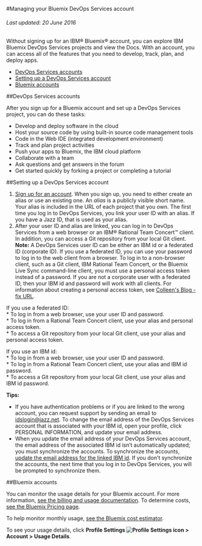 #Managing your Bluemix DevOps Services account

###### Last updated: 20 June 2016

Without signing up for an IBM&reg; Bluemix&reg; account, you can explore IBM Bluemix DevOps Services projects and view the Docs. With an account, you can access all of the features that you need to develop, track, plan, and deploy apps.

* [DevOps Services accounts](#idsaccounts)
* [Setting up a DevOps Services account](#idssetup)
* [Bluemix accounts](#bmaccounts)
<!--* [Table: Free allowance details](#table)-->
<!--* [Setting up a billing account](#setup)-->
<!--* [Monitoring your usage](#monitor)-->

<a name='idsaccounts'></a>
##DevOps Services accounts

After you sign up for a Bluemix account and set up a DevOps Services project, you can do these tasks:

* Develop and deploy software in the cloud
* Host your source code by using built-in source code management tools
* Code in the Web IDE (integrated development environment)
* Track and plan project activities
* Push your apps to Bluemix, the IBM cloud platform
* Collaborate with a team
* Ask questions and get answers in the forum
* Get started quickly by forking a project or completing a tutorial

<a name='idssetup'></a>
##Setting up a DevOps Services account

1.	[Sign up for an account](https://hub.jazz.net/). When you sign up, you need to either create an alias or use an existing one. An *alias* is a publicly visible short name. Your alias is included in the URL of each project that you own. The first time you log in to DevOps Services, you link your user ID with an alias. If you have a Jazz ID, that is used as your alias.
2.	After your user ID and alias are linked, you can log in to DevOps Services from a web browser or an IBM® Rational Team Concert™ client. In addition, you can access a Git repository from your local Git client.
**Note:** A DevOps Services user ID can be either an IBM id or a federated ID (corporate ID). If you use a federated ID, you can use your password to log in to the web client from a browser. To log in to a non-browser client, such as a Git client, IBM Rational Team Concert, or the Bluemix Live Sync command-line client, you must use a personal access token instead of a password. If you are not a corporate user with a federated ID, then your IBM id and password will work with all clients. For information about creating a personal access token, see [Colleen's Blog - fix URL](https://developer.ibm.com/devops-services/2016/06/16/whats-federated-authentication-and-how-does-it-affect-me/).    

If you use a federated ID:    
	* To log in from a web browser, use your user ID and password.     
	* To log in from a Rational Team Concert client, use your alias and personal access token.    
	* To access a Git repository from your local Git client, use your alias and personal access token.        

If you use an IBM id:    
	* To log in from a web browser, use your user ID and password.     
	* To log in from a Rational Team Concert client, use your alias and IBM id password.    
	* To access a Git repository from your local Git client, use your alias and IBM id password.    

**Tips:**
* If you have authentication problems or if you are linked to the wrong account, you can request support by sending an email to [idslogin@jazz.net](mailto:idslogin@jazz.net). To change the email address of the DevOps Services account that is associated with your IBM id, open your profile, click PERSONAL INFORMATION, and update your email address.
* When you update the email address of your DevOps Services account, the email address of the associated IBM id isn’t automatically updated; you must synchronize the accounts. To synchronize the accounts, [update the email address for the linked IBM id](https://www.ibm.com/account/profile/us?page=signinview). If you don't synchronize the accounts, the next time that you log in to DevOps Services, you will be prompted to synchronize them.

<a name='bmaccounts'></a>
##Bluemix accounts

<!--All DevOps Services projects include an allowance of free services. If you exceed your allowances, your work is interrupted. To avoid interruptions, set up a Bluemix billing account and configure your services. By configuring your Bluemix account, you also get advanced features for monitoring your builds, deployments, and the status of your projects.--> 

<!--If you plan to use the Delivery Pipeline (Build & Deploy) and Track & Plan services beyond the free allowance, configure both services. Each service requires a separate billing configuration.-->

<!--<a name='table'></a>
### Table: Free allowance details
<table border="1" summary="" width="100%">
	<tbody>
		<tr>
			<th>Service</th>
			<th>Charging metric</th>
			<th>Free allowance</th>
			<th>Cost</th>
		</tr>
		<tr style="background-color: #FFFFFF">
			<td rowspan="2">Delivery Pipeline</td>
			<td>Build minutes</td>
			<td>60 minutes per app (project), per month</td>
			<td rowspan="2">See the Bluemix [Pricing page](https://ace.ng.bluemix.net/#/pricing/)</td>
		</tr>
		<tr style="background-color: #FFFFFF">
			<td>App instances (deployers)</td>
			<td>First two app instances (deployers) per app (project), per month</td>
		</tr>
		<tr style="background-color: #EBEBFF">
			<td rowspan="2">Track &amp; Plan</td>
			<td rowspan="2">Users per app</td>
			<td>Private project: Three users</td>
			<td rowspan="2">See the Bluemix [Pricing page](https://ace.ng.bluemix.net/#/pricing/)</td>
		</tr>
		<tr style="background-color: #EBEBFF">
			<td>Public project: Unlimited users</td>
		</tr>
	</tbody>
</table> -->

<!--<a name='setup'></a>
##Setting up a billing account

Before you set up your billing account, determine what the best plan for your project is. [Learn more about billing accounts](https://www.ng.bluemix.net/docs/#acctmgmt/billing.html#bil_plan).

**Important:** The person who is responsible for setting up the billing account might not be the same person who is most affected by build and deployment failures and blocked access to Track & Plan views. If you are not the person who sets up the account, ask your Bluemix billing manager to enable your billing account early.

To set up your billing account, complete these steps: 
1. Go to your Bluemix Dashboard and select the space that is listed in your DevOps Services project settings. 
2. Click **Services** and click **Add a Service or API**.
3. From the DevOps section, select either **Delivery Pipeline** or **Track & Plan**.
4. In the "Add Service" section, make sure that the space that corresponds to your  DevOps Services project is selected.
5. From the **Selected Plan** list, select a billing plan. 
6. Click **CREATE.**-->

<!--<a name='monitor'></a>
##Monitoring your usage-->

You can monitor the usage details for your Bluemix account. For more information, [see the billing and usage documentation](https://console.ng.bluemix.net/docs/pricing/index.html#pricing). To determine costs, [see the Bluemix Pricing page](https://bluemix.net/#/pricing).

<!--The Delivery Pipeline and Track & Plan services use metered pricing, where you pay based on consumption. However, they also include a free monthly allowance.-->

To help monitor monthly usage, [see the Bluemix cost estimator](https://ace.ng.bluemix.net/#/pricing/paneId=pricingSheet).

To see your usage details, click **Profile Settings <img class="inline" src="./images/bm-profilealien.png" alt="Profile Settings icon"> > Account > Usage Details**.





